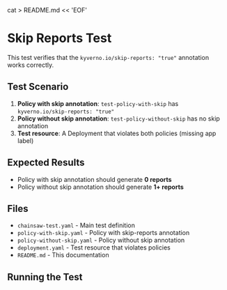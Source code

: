 cat > README.md << 'EOF'
# Skip Reports Test

This test verifies that the `kyverno.io/skip-reports: "true"` annotation works correctly.

## Test Scenario

1. **Policy with skip annotation**: `test-policy-with-skip` has `kyverno.io/skip-reports: "true"`
2. **Policy without skip annotation**: `test-policy-without-skip` has no skip annotation
3. **Test resource**: A Deployment that violates both policies (missing app label)

## Expected Results

-  Policy with skip annotation should generate **0 reports**
-  Policy without skip annotation should generate **1+ reports**

## Files

- `chainsaw-test.yaml` - Main test definition
- `policy-with-skip.yaml` - Policy with skip-reports annotation
- `policy-without-skip.yaml` - Policy without skip annotation
- `deployment.yaml` - Test resource that violates policies
- `README.md` - This documentation

## Running the Test

